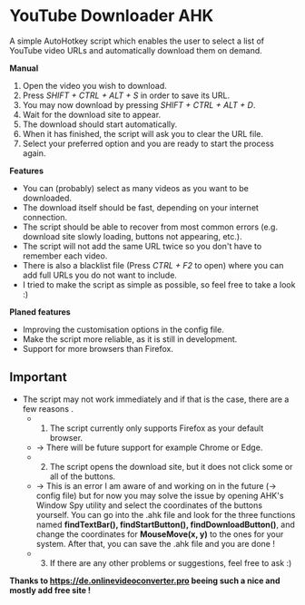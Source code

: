 # YouTube Downloader AHK

A simple AutoHotkey script which enables the user to select a list of YouTube video URLs and automatically download them on demand.

**Manual**

 1. Open the video you wish to download.
 2. Press *SHIFT + CTRL + ALT + S* in order to save its URL. 
 3. You may now download by pressing *SHIFT + CTRL + ALT + D*.
 4. Wait for the download site to appear.
 5. The download should start automatically.
 6. When it has finished, the script will ask you to clear the URL file.
 7. Select your preferred option and you are ready to start the process again.

**Features**

 - You can (probably) select as many videos as you want to be downloaded.
 - The download itself should be fast, depending on your internet connection.
 - The script should be able to recover from most common errors (e.g. download site slowly loading, buttons not appearing, etc.).
 - The script will not add the same URL twice so you don't have to remember each video.
 - There is also a blacklist file (Press *CTRL + F2* to open) where you can add full URLs you do not want to include.
 - I tried to make the script as simple as possible, so feel free to take a look :)

**Planed features**

 - Improving the customisation options in the config file.
 - Make the script more reliable, as it is still in development.
 - Support for more browsers than Firefox.

## Important

 - The script may not work immediately and if that is the case, there are a few reasons .
	 - 1. The script currently only supports Firefox as your default browser.
	 - →  There will be future support for example Chrome or Edge.
	 - 2. The script opens the download site, but it does not click some or all of the buttons.
	 - →  This is an error I am aware of and working on in the future (→ config file) but for now you may solve the issue by opening AHK's Window Spy utility and select the coordinates of the buttons yourself. You can go into the .ahk file and look for the three functions named **findTextBar(), findStartButton(), findDownloadButton()**, and change the coordinates for **MouseMove(x, y)** to the ones for your system. After that, you can save the .ahk file and you are done !
	 - 3. If there are any other problems or suggestions, feel free to ask :)

**Thanks to https://de.onlinevideoconverter.pro beeing such a nice and mostly add free site !**
